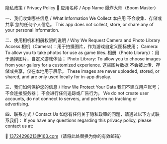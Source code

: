 隐私政策 / Privacy Policy
📌 应用名称 / App Name
爆炸大师（Boom Master）



一、我们收集哪些信息 / What Information We Collect
本应用 不会收集、存储或共享 您的任何个人信息。
This app does not collect, store, or share any of your personal information.



二、使用相机和相册权限的说明 / Why We Request Camera and Photo Library Access
相机（Camera）：用于拍摄图片，作为游戏自定义图标使用；
Camera: To allow you to take photos for use as game tiles.
相册（Photo Library）：用于选择图片，自定义游戏体验；
Photo Library: To allow you to choose images from your gallery for a customized experience.
这些图片数据 不会被上传、存储或共享，仅在本地用于展示。
These images are never uploaded, stored, or shared, and are only used locally for in-app display.



三、我们如何保护您的信息 / How We Protect Your Data
我们不建立用户账号；
不会连接服务器；
不会进行任何追踪或广告行为。
We do not create user accounts,
do not connect to servers,
and perform no tracking or advertising.


四、联系方式 / Contact Us
如您有任何关于隐私政策的问题，请通过以下方式联系我们：
If you have any questions regarding this privacy policy, please contact us at:

📧 13724298213@163.com（请将此处替换为你的有效邮箱）
